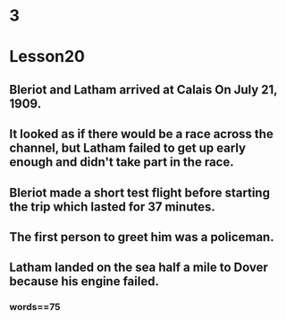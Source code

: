 # 3
# Lesson20
## Bleriot and Latham arrived at Calais On July 21, 1909.
## It looked as if there would be a race across the channel, but Latham failed to get up early enough and didn't take part in the race.
## Bleriot made a short test flight before starting the trip which lasted for 37 minutes.
## The first person to greet him was a policeman.
## Latham landed on the sea half a mile to Dover because his engine failed.
### words==75